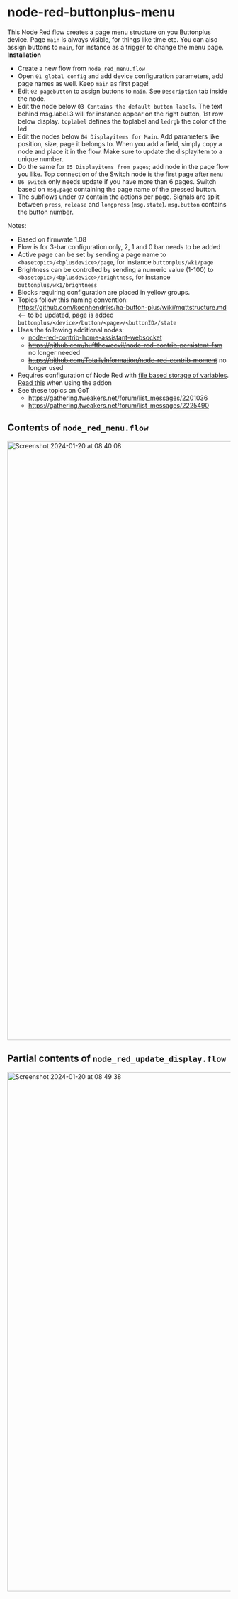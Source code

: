 # node-red-buttonplus-menu
This Node Red flow creates a page menu structure on you Buttonplus device. Page `main` is always visible, for things like time etc. You can also assign buttons to `main`, for instance as a trigger to change the menu page.
**Installation**
* Create a new flow from `node_red_menu.flow`
* Open `01 global config` and add device configuration parameters, add page names as well. Keep `main` as first page!
* Edit `02 pagebutton` to assign buttons to `main`. See `Description` tab inside the node.
* Edit the node below `03 Contains the default button labels`. The text behind msg.label.3 will for instance appear on the right button, 1st row below display. `toplabel` defines the toplabel and `ledrgb` the color of the led
* Edit the nodes below `04 Displayitems for Main`. Add parameters like position, size, page it belongs to. When you add a field, simply copy a node and place it in the flow. Make sure to update the displayitem to a unique number.
* Do the same for `05 Displayitems from pages`; add node in the page flow you like. Top connection of the Switch node is the first page after `menu`
* `06 Switch` only needs update if you have more than 6 pages. Switch based on `msg.page` containing the page name of the pressed button.
* The subflows under `07` contain the actions per page. Signals are split between `press`, `release` and `longpress` (`msg.state`). `msg.button` contains the button number.


Notes:
* Based on firmwate 1.08
* Flow is for 3-bar configuration only, 2, 1 and 0 bar needs to be added
* Active page can be set by sending a page name to `<basetopic>/<bplusdevice>/page`, for instance `buttonplus/wk1/page`
* Brightness can be controlled by sending a numeric value (1-100) to `<basetopic>/<bplusdevice>/brightness`, for instance `buttonplus/wk1/brightness`
* Blocks requiring configuration are placed in yellow groups.
* Topics follow this naming convention: https://github.com/koenhendriks/ha-button-plus/wiki/mqttstructure.md <-- to be updated, page is added `buttonplus/<device>/button/<page>/<buttonID>/state`
* Uses the following additional nodes:
  * [node-red-contrib-home-assistant-websocket](https://flows.nodered.org/node/node-red-contrib-home-assistant-websocket)
  * ~~https://github.com/hufftheweevil/node-red-contrib-persistent-fsm~~ no longer needed
  * ~~https://github.com/TotallyInformation/node-red-contrib-moment~~ no longer used
* Requires configuration of Node Red with [file based storage of variables](https://stevesnoderedguide.com/node-red-variables). [Read this](https://community.home-assistant.io/t/persistent-states-node-red/76174) when using the addon
* See these topics on GoT
  * https://gathering.tweakers.net/forum/list_messages/2201036
  * https://gathering.tweakers.net/forum/list_messages/2225490

## Contents of `node_red_menu.flow`
<img width="1349" alt="Screenshot 2024-01-20 at 08 40 08" src="https://github.com/balk77/node-red-buttonplus-menu/assets/10166350/4f4f5af4-f0a8-494c-ac18-f78664ddabec">


## Partial contents of `node_red_update_display.flow`
<img width="1170" alt="Screenshot 2024-01-20 at 08 49 38" src="https://github.com/balk77/node-red-buttonplus-menu/assets/10166350/83035ba2-f6f0-49b8-9ac3-8f900bbc9710">

